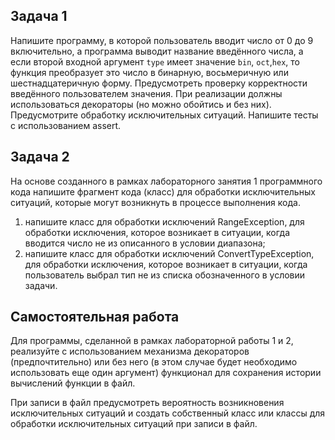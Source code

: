## Задача 1

Напишите программу, в которой пользователь вводит число от 0 до 9 включительно, а программа выводит название введённого числа, а если второй входной аргумент ```type``` имеет значение ```bin```, ```oct```,```hex```, то функция преобразует это число в бинарную, восьмеричную или шестнадцатеричную форму. Предусмотреть проверку корректности введённого пользователем значения.
При реализации должны использоваться декораторы (но можно обойтись и без них). 
Предусмотрите обработку исключительных ситуаций. 
Напишите тесты с использованием assert.

## Задача 2

На основе созданного в рамках лабораторного занятия 1 программного кода напишите фрагмент кода (класс) для обработки исключительных ситуаций, которые могут возникнуть в процессе выполнения кода.

1. напишите класс для обработки исключений RangeException, для обработки исключения, которое возникает в ситуации, когда вводится число не из описанного в условии диапазона;
2. напишите класс для обработки исключений ConvertTypeException, для обработки исключения, которое возникает в ситуации, когда пользователь выбрал тип не из списка обозначенного в условии задачи.

## Самостоятельная работа 

Для программы, сделанной в рамках лабораторной работы 1 и 2, реализуйте с использованием механизма декораторов (предпочтительно) или без него (в этом случае будет необходимо использовать еще один аргумент) функционал для сохранения истории вычислений функции в файл. 

При записи в файл предусмотреть вероятность возникновения исключительных ситуаций и создать собственный класс или классы для обработки исключительных ситуаций при записи в файл.

